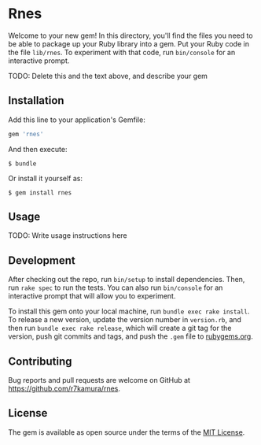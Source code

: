 # Rnes

Welcome to your new gem! In this directory, you'll find the files you need to be able to package up your Ruby library into a gem. Put your Ruby code in the file `lib/rnes`. To experiment with that code, run `bin/console` for an interactive prompt.

TODO: Delete this and the text above, and describe your gem

## Installation

Add this line to your application's Gemfile:

```ruby
gem 'rnes'
```

And then execute:

    $ bundle

Or install it yourself as:

    $ gem install rnes

## Usage

TODO: Write usage instructions here

## Development

After checking out the repo, run `bin/setup` to install dependencies. Then, run `rake spec` to run the tests. You can also run `bin/console` for an interactive prompt that will allow you to experiment.

To install this gem onto your local machine, run `bundle exec rake install`. To release a new version, update the version number in `version.rb`, and then run `bundle exec rake release`, which will create a git tag for the version, push git commits and tags, and push the `.gem` file to [rubygems.org](https://rubygems.org).

## Contributing

Bug reports and pull requests are welcome on GitHub at https://github.com/r7kamura/rnes.

## License

The gem is available as open source under the terms of the [MIT License](https://opensource.org/licenses/MIT).
